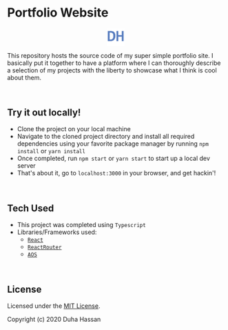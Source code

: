 # Portfolio Website
<p align="center"><img width="40px" src="./src/assets/logo512.png" style="display: block; text-align: left;"/></p>

This repository hosts the source code of my super simple portfolio site. I basically put it together to have a platform where I can thoroughly describe a selection of my projects with the liberty to showcase what I think is cool about them.

<br>

## Try it out locally!
- Clone the project on your local machine
- Navigate to the cloned project directory and install all required dependencies using your favorite package manager by running `npm install` or `yarn install`
- Once completed, run `npm start` or `yarn start` to start up a local dev server
- That's about it, go to `localhost:3000` in your browser, and get hackin'!

<br>

## Tech Used
- This project was completed using `Typescript`
- Libraries/Frameworks used:
  - [`React`](https://reactjs.org/)
  - [`ReactRouter`](https://reactrouter.com/)
  - [`AOS`](https://michalsnik.github.io/aos/)

<br>

## License
Licensed under the [MIT License](https://github.com/Duha-H/website/blob/master/LICENSE.md).

Copyright (c) 2020 Duha Hassan